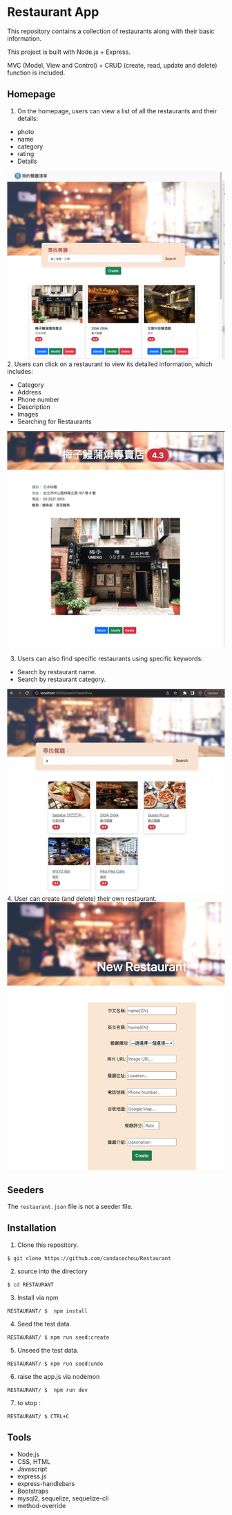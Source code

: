 # Restaurant App

This repository contains a collection of restaurants along with their basic information.

This project is built with Node.js + Express.

MVC (Model, View and Control) +  CRUD (create, read, update and delete) function is included.

## Homepage

1. On the homepage, users can view a list of all the restaurants and their details:

  - photo
  - name
  - category
  - rating
  - Details

![search page](./images/index.png)
2. Users can click on a restaurant to view its detailed information, which includes:

  - Category
  - Address
  - Phone number
  - Description
  - Images
  - Searching for Restaurants

![search page](./images/details.png)

3. Users can also find specific restaurants using specific keywords:

  - Search by restaurant name.
  - Search by restaurant category.

  
![search page](./images/search.png)
4. User can create (and delete) their own restaurant.
![search page](./images/create.png)
## Seeders
The `restaurant.json` file is not a seeder file.
## Installation 
1. Clone this repository.

``` 
$ git clone https://github.com/candacechou/Restaurant
```

2. source into the directory

```
$ cd RESTAURANT
```

3. Install via npm

```
RESTAURANT/ $  npm install
```
4.  Seed the test data.
```
RESTAURANT/ $ npm run seed:create
```
5. Unseed the test data.
```
RESTAURANT/ $ npm run seed:undo 
```
6. raise the app.js via nodemon

```
RESTAURANT/ $  npm run dev 
```

7. to stop :

```
RESTAURANT/ $ CTRL+C
```

## Tools

- Node.js
- CSS, HTML
- Javascript
- express.js
- express-handlebars
- Bootstraps
- mysql2, sequelize, sequelize-cli
- method-override